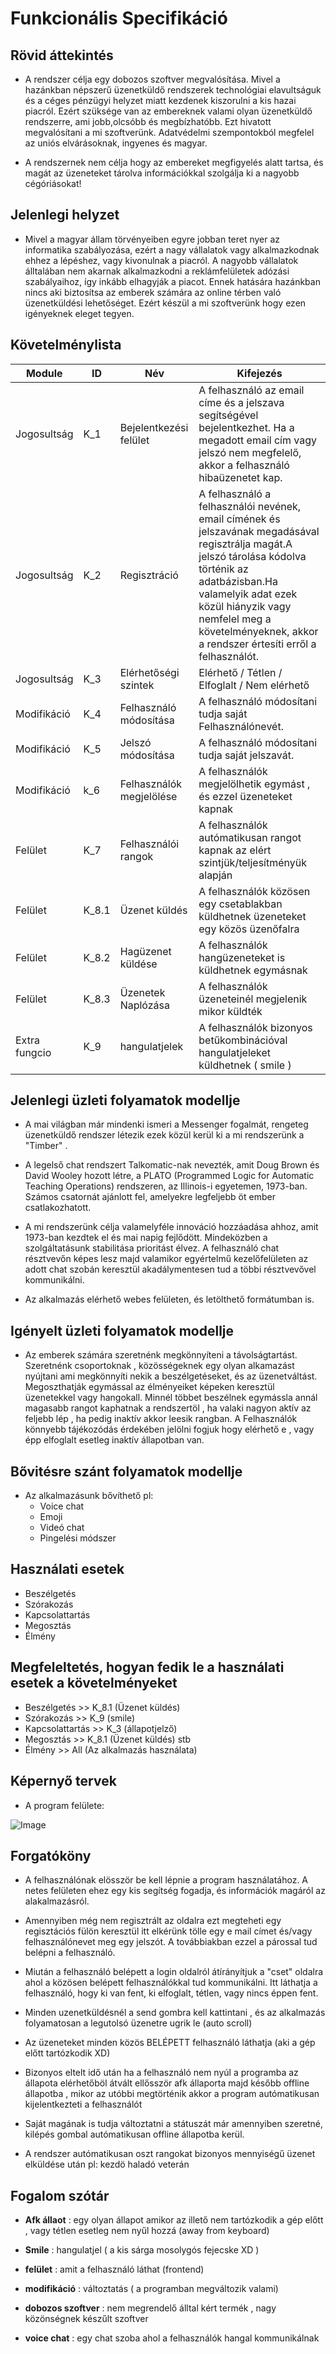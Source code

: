 # Funkcionális Specifikáció

## Rövid áttekintés

- A rendszer célja egy dobozos szoftver megvalósítása. Mivel a hazánkban népszerű üzenetküldő 
rendszerek technológiai elavultságuk és a céges pénzügyi helyzet miatt kezdenek
kiszorulni a kis hazai piacról. Ezért szüksége van az embereknek valami olyan
üzenetküldő rendszerre, ami  jobb,olcsóbb és megbízhatóbb.
Ezt hivatott megvalósítani a mi szoftverünk.
Adatvédelmi szempontokból megfelel az uniós elvárásoknak, ingyenes és magyar.

- A rendszernek nem célja hogy az embereket megfigyelés alatt tartsa, és magát az üzeneteket
tárolva információkkal szolgálja ki a nagyobb cégóriásokat!

## Jelenlegi helyzet

- Mivel a magyar állam törvényeiben egyre jobban teret nyer az informatika szabályozása,
ezért a nagy vállalatok vagy alkalmazkodnak ehhez a lépéshez, vagy kivonulnak a piacról.
A nagyobb vállalatok álltalában nem akarnak alkalmazkodni a reklámfelületek adózási
szabályaihoz, így inkább elhagyják a piacot. Ennek hatására hazánkban nincs aki
biztosítsa az emberek számára az online térben való üzenetküldési lehetőséget.
Ezért készül a mi szoftverünk hogy ezen igényeknek eleget tegyen.

## Követelménylista

|Module| ID | Név| Kifejezés|
|------| ---- |--- | ---      |
|Jogosultság| K_1 | Bejelentkezési felület|A felhasználó az email címe és a jelszava segítségével bejelentkezhet. Ha a megadott email cím vagy jelszó nem megfelelő, akkor a felhasználó hibaüzenetet kap.|
|Jogosultság| K_2 | Regisztráció | A felhasználó a felhasználói nevének, email  címének és jelszavának megadásával regisztrálja magát.A jelszó tárolása kódolva történik az adatbázisban.Ha valamelyik adat ezek közül hiányzik vagy nemfelel meg a követelményeknek, akkor a rendszer értesíti erről a felhasználót.|
|Jogosultság| K_3 | Elérhetőségi szintek | Elérhető / Tétlen / Elfoglalt / Nem elérhető |
|Modifikáció| K_4 | Felhasználó módosítása | A felhasználó módosítani tudja saját Felhasználónevét. |
|Modifikáció| K_5 | Jelszó módosítása | A felhasználó módosítani tudja saját jelszavát. |
|Modifikáció| k_6 | Felhasználók megjelölése | A felhasználók megjelölhetik egymást , és ezzel üzeneteket kapnak |
|Felület| K_7 | Felhasználói rangok | A felhasználók autómatikusan rangot kapnak az elért szintjük/teljesítményük alapján|
|Felület| K_8.1 | Üzenet küldés | A felhasználók közösen egy csetablakban küldhetnek üzeneteket egy közös üzenőfalra |
|Felület| K_8.2 | Hagüzenet küldése | A felhasználók hangüzeneteket is küldhetnek egymásnak |
|Felület| K_8.3 | Üzenetek Naplózása | A felhasználók üzeneteinél megjelenik mikor küldték |
|Extra fungcio| K_9 | hangulatjelek | A felhasználók bizonyos betűkombinációval hangulatjeleket küldhetnek ( smile )

## Jelenlegi üzleti folyamatok modellje

- A mai világban már mindenki ismeri a Messenger fogalmát, rengeteg üzenetküldő rendszer létezik 
ezek közül kerül ki a mi rendszerünk a "Timber" .

- A legelső chat rendszert Talkomatic-nak nevezték, amit Doug Brown és David Wooley hozott létre,
a PLATO (Programmed Logic for Automatic Teaching Operations) rendszeren, az Illinois-i egyetemen,
1973-ban. Számos csatornát ajánlott fel, amelyekre legfeljebb öt ember csatlakozhatott. 
 
- A mi rendszerünk célja valamelyféle innováció hozzáadása ahhoz, amit 1973-ban kezdtek el és mai napig fejlődött.
Mindeközben a szolgáltatásunk stabilitása prioritást élvez. A felhasználó chat résztvevőn képes lesz majd valamikor
egyértelmű kezelőfelületen az adott chat szobán keresztül akadálymentesen tud a többi résztvevővel kommunikálni.

- Az alkalmazás elérhető webes felületen, és letölthető formátumban is.
                   
## Igényelt üzleti folyamatok modellje

- Az emberek számára szeretnénk megkönnyíteni a távolságtartást. Szeretnénk csoportoknak , közösségeknek egy olyan alkamazást
nyújtani ami megkönnyíti nekik a beszélgetéseket, és az üzenetváltást. Megoszthatják egymással az élményeiket 
képeken keresztül üzenetekkel vagy hangokall. Minnél többet beszélnek egymássla annál magasabb rangot kaphatnak a rendszertöl
 , ha valaki nagyon aktív az feljebb lép , ha pedig inaktív akkor leesik rangban. A Felhasználók könnyebb tájékozódás érdekében
 jelölni fogjuk hogy elérhető e , vagy épp elfoglalt esetleg inaktív állapotban van.

## Bővitésre szánt folyamatok modellje
- Az alkalmazásunk bővíthető pl:
    - Voice chat
    - Emoji 
    - Videó chat
    - Pingelési módszer	
## Használati esetek

- Beszélgetés
- Szórakozás
- Kapcsolattartás
- Megosztás
- Élmény


## Megfeleltetés, hogyan fedik le a használati esetek a követelményeket

- Beszélgetés >> K_8.1 (Üzenet küldés)
- Szórakozás >>  K_9 (smile)
- Kapcsolattartás >> K_3 (állapotjelző)
- Megosztás >> K_8.1 (Üzenet küldés) stb
- Élmény >> All (Az alkalmazás használata)
                                               
## Képernyő tervek

- A program felülete:

![Image](https://github.com/gergof2/AFP_2021_2022_2/blob/main/docs/images/AFP_pictue_plan.jpg)

## Forgatóköny

- A felhasználónak elösször be kell lépnie a program használatához. A netes felületen ehez egy kis
segítség fogadja, és információk magáról az alakalmazásról.

- Amennyiben még nem regisztrált az oldalra ezt megteheti egy regisztációs fülön keresztül
itt elkérünk tölle egy e mail címet és/vagy felhasználónevet meg egy jelszót. A továbbiakban
ezzel a párossal tud belépni a felhasználó.

- Miután a felhasználó belépett a login oldalról átírányítjuk a "cset" oldalra ahol a közösen
belépett felhasználókkal tud kommunikálni. Itt láthatja a felhasználó, hogy ki van fent,
ki elfoglalt, tétlen, vagy nincs éppen fent.

- Minden uzenetküldésnél a send gombra kell kattintani , és az alkalmazás folyamatosan a legutolsó
üzenetre ugrik le (auto scroll) 

- Az üzeneteket minden közös BELÉPETT felhasználó láthatja (aki a gép előtt tartózkodik XD) 

- Bizonyos eltelt idő után ha a felhasználó nem nyúl a programba az állapota elérhetőböl átvált ellősször
afk állaporta majd később offline állapotba , mikor az utóbbi megtörténik akkor a program autómatikusan
kijelentkezteti a felhasználót

- Saját magának is tudja változtatni a státuszát már amennyiben szeretné, kilépés gombal autómatikusan offline
állapotba kerül.

- A rendszer autómatikusan oszt rangokat bizonyos mennyiségű üzenet elküldése után pl: kezdö haladó veterán

## Fogalom szótár 

- **Afk állaot** : egy olyan állapot amikor az illető nem tartózkodik a gép előtt , vagy tétlen esetleg nem nyűl hozzá
(away from keyboard)

- **Smile** : hangulatjel ( a kis sárga mosolygós fejecske XD )

- **felület** : amit a felhasználó láthat (frontend)

- **modifikáció** : változtatás ( a programban megváltozik valami)

- **dobozos szoftver** : nem megrendelő álltal kért termék , nagy közönségnek készűlt szoftver

- **voice chat** : egy chat szoba ahol a felhasználók hangal kommunikálnak